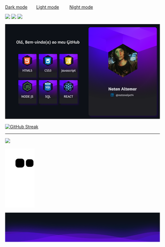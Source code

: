 <a style="margin:0 15px 0 0" href="https://github.com/Natanalpe" disabled>Dark mode</a>
<a style="margin:0 15px 0 10px" href="README.LIGHT.md">Light mode</a>
<a style="margin:0 0 0 15px" href="README.FDARK.md">Night mode</a>

[![](https://img.shields.io/badge/Gmail-D14836?style=for-the-badge&logo=gmail&logoColor=white)](mailto:natan.altomar14@gmail.com)
[![](https://img.shields.io/badge/LinkedIn-0077B5?style=for-the-badge&logo=linkedin&logoColor=white)](https://www.linkedin.com/in/natanalpe14/)
[![](https://img.shields.io/badge/Codepen-000?style=for-the-badge&logo=codepen&logoColor=white)](https://codepen.io/natanalpe)

![](./imgs/banner/banner-dark.png)


[![GitHub Streak](https://streak-stats.demolab.com?user=natanalpe&theme=midnight-purple&hide_border=true&border_radius=3&locale=pt_BR&date_format=n%2Fj%5B%2FY%5D&mode=weekly&background=0D1117)]()

- - -

![](https://spotify-recently-played-readme.vercel.app/api?user=eternalagony1616&width=895&count=2)

![Snake animation](https://github.com/Natanalpe/Natanalpe/blob/output/github-contribution-grid-snake.svg)

![](./imgs/waves/bottom-wave-dark.png)
